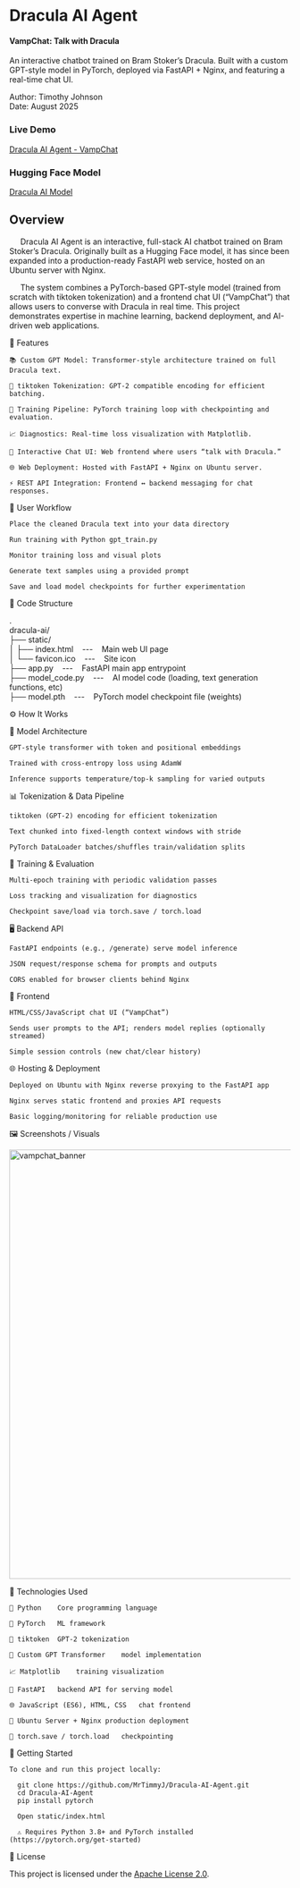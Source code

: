 # Dracula AI Agent
#### VampChat: Talk with Dracula

An interactive chatbot trained on Bram Stoker’s Dracula.
Built with a custom GPT-style model in PyTorch, deployed via FastAPI + Nginx, and featuring a real-time chat UI.

Author: Timothy Johnson <br>
Date: August 2025

### Live Demo

[Dracula AI Agent - VampChat](http://143.198.51.64/dracula-ai/)

### Hugging Face Model

[Dracula AI Model](https://huggingface.co/MrTimmyJ/Dracula/tree/main)

## Overview

&nbsp;&nbsp;&nbsp;&nbsp; Dracula AI Agent is an interactive, full-stack AI chatbot trained on Bram Stoker’s Dracula. Originally built as a Hugging Face model, it has since been expanded into a production-ready FastAPI web service, hosted on an Ubuntu server with Nginx.

&nbsp;&nbsp;&nbsp;&nbsp; The system combines a PyTorch-based GPT-style model (trained from scratch with tiktoken tokenization) and a frontend chat UI (“VampChat”) that allows users to converse with Dracula in real time. This project demonstrates expertise in machine learning, backend deployment, and AI-driven web applications.

🧩 Features

    📚 Custom GPT Model: Transformer-style architecture trained on full Dracula text.

    🔡 tiktoken Tokenization: GPT-2 compatible encoding for efficient batching.

    🔁 Training Pipeline: PyTorch training loop with checkpointing and evaluation.

    📈 Diagnostics: Real-time loss visualization with Matplotlib.

    🧛 Interactive Chat UI: Web frontend where users “talk with Dracula.”

    🌐 Web Deployment: Hosted with FastAPI + Nginx on Ubuntu server.

    ⚡ REST API Integration: Frontend ↔ backend messaging for chat responses.

🔄 User Workflow

    Place the cleaned Dracula text into your data directory

    Run training with Python gpt_train.py

    Monitor training loss and visual plots

    Generate text samples using a provided prompt

    Save and load model checkpoints for further experimentation

📁 Code Structure

.<br>
dracula-ai/<br>
├── static/<br> 
│   ├── index.html &nbsp;&nbsp;&nbsp;---&nbsp;&nbsp;&nbsp; Main web UI page<br>
│   └── favicon.ico &nbsp;&nbsp;&nbsp;---&nbsp;&nbsp;&nbsp; Site icon<br>
├── app.py &nbsp;&nbsp;&nbsp;---&nbsp;&nbsp;&nbsp; FastAPI main app entrypoint<br>
├── model_code.py &nbsp;&nbsp;&nbsp;---&nbsp;&nbsp;&nbsp; AI model code (loading, text generation functions, etc)<br>
├── model.pth &nbsp;&nbsp;&nbsp;---&nbsp;&nbsp;&nbsp; PyTorch model checkpoint file (weights)<br>

⚙️ How It Works

🧠 Model Architecture

    GPT-style transformer with token and positional embeddings
    
    Trained with cross-entropy loss using AdamW
    
    Inference supports temperature/top-k sampling for varied outputs

📊 Tokenization & Data Pipeline

    tiktoken (GPT-2) encoding for efficient tokenization
    
    Text chunked into fixed-length context windows with stride
    
    PyTorch DataLoader batches/shuffles train/validation splits

🧪 Training & Evaluation

    Multi-epoch training with periodic validation passes
    
    Loss tracking and visualization for diagnostics
    
    Checkpoint save/load via torch.save / torch.load

🖥️ Backend API

    FastAPI endpoints (e.g., /generate) serve model inference
    
    JSON request/response schema for prompts and outputs
    
    CORS enabled for browser clients behind Nginx

💬 Frontend

    HTML/CSS/JavaScript chat UI (“VampChat”)
    
    Sends user prompts to the API; renders model replies (optionally streamed)
    
    Simple session controls (new chat/clear history)

🌐 Hosting & Deployment
    
    Deployed on Ubuntu with Nginx reverse proxying to the FastAPI app
    
    Nginx serves static frontend and proxies API requests
    
    Basic logging/monitoring for reliable production use

🖼️ Screenshots / Visuals

<img width="1024" height="768" alt="vampchat_banner" src="https://github.com/user-attachments/assets/73fd4f8f-6e22-4fd6-8626-e3e49db6d27a" />

🧰 Technologies Used

    🐍 Python	Core programming language
    
    🔦 PyTorch	ML framework
    
    🔡 tiktoken	GPT-2 tokenization
    
    🧠 Custom GPT Transformer	model implementation
    
    📈 Matplotlib	training visualization
    
    🚀 FastAPI	backend API for serving model
    
    🌐 JavaScript (ES6), HTML, CSS	chat frontend

    🐧 Ubuntu Server + Nginx	production deployment

    💾 torch.save / torch.load	checkpointing

🚀 Getting Started

    To clone and run this project locally:

      git clone https://github.com/MrTimmyJ/Dracula-AI-Agent.git
      cd Dracula-AI-Agent
      pip install pytorch

      Open static/index.html

      ⚠️ Requires Python 3.8+ and PyTorch installed (https://pytorch.org/get-started)

🪪 License

This project is licensed under the [Apache License 2.0](https://www.apache.org/licenses/LICENSE-2.0).
